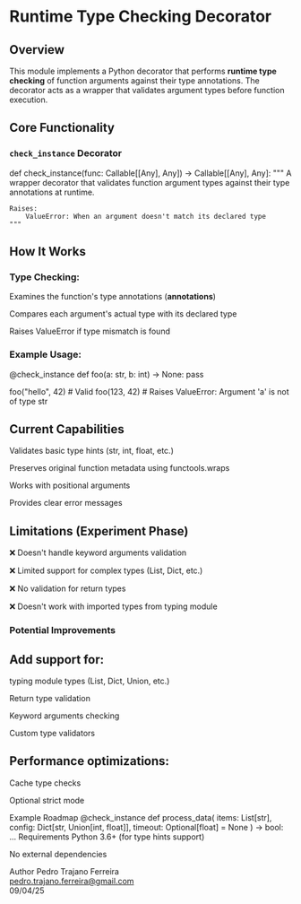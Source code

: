 # Runtime Type Checking Decorator

## Overview
This module implements a Python decorator that performs **runtime type checking** of function arguments against their type annotations. The decorator acts as a wrapper that validates argument types before function execution.

## Core Functionality

### `check_instance` Decorator
def check_instance(func: Callable[[Any], Any]) -> Callable[[Any], Any]:
    """
    A wrapper decorator that validates function argument types against their
    type annotations at runtime.
    
    Raises:
        ValueError: When an argument doesn't match its declared type
    """

## How It Works
### Type Checking:

Examines the function's type annotations (__annotations__)

Compares each argument's actual type with its declared type

Raises ValueError if type mismatch is found

### Example Usage:

@check_instance
def foo(a: str, b: int) -> None:
    pass

foo("hello", 42)  # Valid
foo(123, 42)      # Raises ValueError: Argument 'a' is not of type str
## Current Capabilities
Validates basic type hints (str, int, float, etc.)

Preserves original function metadata using functools.wraps

Works with positional arguments

Provides clear error messages

## Limitations (Experiment Phase)
❌ Doesn't handle keyword arguments validation

❌ Limited support for complex types (List, Dict, etc.)

❌ No validation for return types

❌ Doesn't work with imported types from typing module

### Potential Improvements
## Add support for:

typing module types (List, Dict, Union, etc.)

Return type validation

Keyword arguments checking

Custom type validators

## Performance optimizations:

Cache type checks

Optional strict mode

Example Roadmap
@check_instance
def process_data(
    items: List[str],
    config: Dict[str, Union[int, float]],
    timeout: Optional[float] = None
) -> bool:
    ...
Requirements
Python 3.6+ (for type hints support)

No external dependencies

Author
Pedro Trajano Ferreira  
pedro.trajano.ferreira@gmail.com  
09/04/25